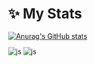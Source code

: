 <!--
**Gundue/Gundue** is a ✨ _special_ ✨ repository because its `README.md` (this file) appears on your GitHub profile.

Here are some ideas to get you started:

- 🔭 I’m currently working on ...
- 🌱 I’m currently learning ...
- 👯 I’m looking to collaborate on ...
- 🤔 I’m looking for help with ...
- 💬 Ask me about ...
- 📫 How to reach me: ...
- 😄 Pronouns: ...
- ⚡ Fun fact: ...
-->

# ✨ My Stats
[![Anurag's GitHub stats](https://github-readme-stats.vercel.app/api?username=Gundue)](https://github.com/anuraghazra/github-readme-stats)

![js](https://img.shields.io/badge/Python-3776AB?style=for-the-badge&logo=python&logoColor=white)
![js](https://img.shields.io/badge/MySQL-00000F?style=for-the-badge&logo=mysql&logoColor=white)
	

